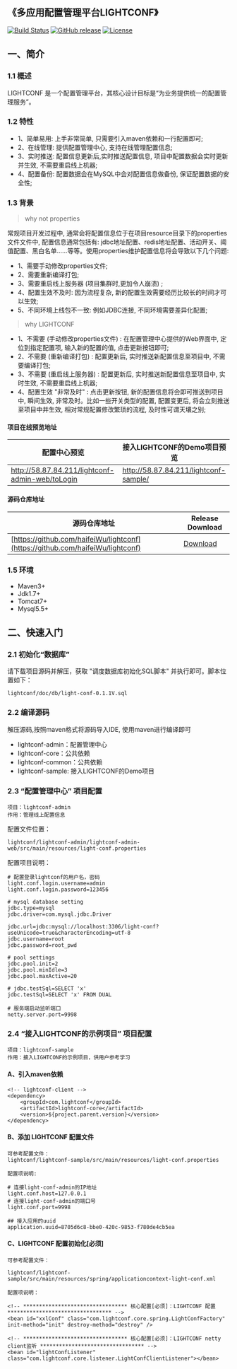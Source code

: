 ## 《多应用配置管理平台LIGHTCONF》

[![Build Status](https://travis-ci.org/haifeiWu/lightconf.svg?branch=master)](https://travis-ci.org/haifeiWu/lightconf)
[![GitHub release](https://img.shields.io/github/release/haifeiWu/lightconf.svg)](https://github.com/haifeiWu/lightconf/releases)
[![License](https://img.shields.io/badge/license-GPLv3-blue.svg)](http://www.gnu.org/licenses/gpl-3.0.html)


## 一、简介

### 1.1 概述
LIGHTCONF 是一个配置管理平台，其核心设计目标是“为业务提供统一的配置管理服务”。

### 1.2 特性
- 1、简单易用: 上手非常简单, 只需要引入maven依赖和一行配置即可;
- 2、在线管理: 提供配置管理中心, 支持在线管理配置信息;
- 3、实时推送: 配置信息更新后,实时推送配置信息, 项目中配置数据会实时更新并生效, 不需要重启线上机器;
- 4、配置备份: 配置数据会在MySQL中会对配置信息做备份, 保证配置数据的安全性;

### 1.3 背景

> why not properties

常规项目开发过程中, 通常会将配置信息位于在项目resource目录下的properties文件文件中, 配置信息通常包括有: jdbc地址配置、redis地址配置、活动开关、阈值配置、黑白名单……等等。使用properties维护配置信息将会导致以下几个问题:

- 1、需要手动修改properties文件; 
- 2、需要重新编译打包; 
- 3、需要重启线上服务器 (项目集群时,更加令人崩溃) ; 
- 4、配置生效不及时: 因为流程复杂, 新的配置生效需要经历比较长的时间才可以生效;
- 5、不同环境上线包不一致: 例如JDBC连接, 不同环境需要差异化配置;

> why LIGHTCONF

- 1、不需要 (手动修改properties文件) : 在配置管理中心提供的Web界面中, 定位到指定配置项, 输入新的配置的值, 点击更新按钮即可;
- 2、不需要 (重新编译打包) : 配置更新后, 实时推送新配置信息至项目中, 不需要编译打包;
- 3、不需要 (重启线上服务器) : 配置更新后, 实时推送新配置信息至项目中, 实时生效, 不需要重启线上机器; 
- 4、配置生效 "非常及时" : 点击更新按钮, 新的配置信息将会即可推送到项目中, 瞬间生效, 非常及时。比如一些开关类型的配置, 配置变更后, 将会立刻推送至项目中并生效, 相对常规配置修改繁琐的流程, 及时性可谓天壤之别; 

#### 项目在线预览地址
配置中心预览 | 接入LIGHTCONF的Demo项目预览
--- | ---
http://58.87.84.211/lightconf-admin-web/toLogin | http://58.87.84.211/lightconf-sample/


#### 源码仓库地址

源码仓库地址 | Release Download
--- | ---
[https://github.com/haifeiWu/lightconf](https://github.com/haifeiWu/lightconf) | [Download](https://github.com/haifeiWu/lightconf/releases)  
 
### 1.5 环境
- Maven3+
- Jdk1.7+
- Tomcat7+
- Mysql5.5+

## 二、快速入门

### 2.1 初始化“数据库”
请下载项目源码并解压，获取 "调度数据库初始化SQL脚本" 并执行即可。脚本位置如下：
 
    lightconf/doc/db/light-conf-0.1.1V.sql

### 2.2 编译源码
解压源码,按照maven格式将源码导入IDE, 使用maven进行编译即可

- lightconf-admin：配置管理中心
- lightconf-core：公共依赖
- lightconf-common：公共依赖
- lightconf-sample: 接入LIGHTCONF的Demo项目

### 2.3 “配置管理中心” 项目配置

    项目：lightconf-admin
    作用：管理线上配置信息
    
配置文件位置：

    lightconf/lightconf-admin/lightconf-admin-web/src/main/resources/light-conf.properties
    
配置项目说明：
    
    # 配置登录lightconf的用户名，密码
    light.conf.login.username=admin
    light.conf.login.password=123456
    
    # mysql database setting
    jdbc.type=mysql
    jdbc.driver=com.mysql.jdbc.Driver
    
    jdbc.url=jdbc:mysql://localhost:3306/light-conf?useUnicode=true&characterEncoding=utf-8
    jdbc.username=root
    jdbc.password=root_pwd
    
    # pool settings
    jdbc.pool.init=2
    jdbc.pool.minIdle=3
    jdbc.pool.maxActive=20
    
    # jdbc.testSql=SELECT 'x'
    jdbc.testSql=SELECT 'x' FROM DUAL
    
    # 服务端启动监听端口
    netty.server.port=9998

### 2.4 “接入LIGHTCONF的示例项目” 项目配置

    项目：lightconf-sample
    作用：接入LIGHTCONF的示例项目，供用户参考学习
    
#### A、引入maven依赖

    <!-- lightconf-client -->
    <dependency>
        <groupId>com.lightconf</groupId>
        <artifactId>lightconf-core</artifactId>
        <version>${project.parent.version}</version>
    </dependency>
    
#### B、添加 LIGHTCONF 配置文件

    可参考配置文件：
    lightconf/lightconf-sample/src/main/resources/light-conf.properties
    
    配置项说明:
    
    # 连接light-conf-admin的IP地址
    light.conf.host=127.0.0.1
    # 连接light-conf-admin的端口号
    light.conf.port=9998
    
    ## 接入应用的uuid
    application.uuid=8705d6c8-bbe0-420c-9853-f780de4cb5ea
 
#### C、LIGHTCONF 配置初始化[必须]
    可参考配置文件：
    
    lightconf/lightconf-sample/src/main/resources/spring/applicationcontext-light-conf.xml
    
    配置项说明：
    
    <!-- ********************************* 核心配置[必须]：LIGHTCONF 配置 ********************************* -->
    <bean id="xxlConf" class="com.lightconf.core.spring.LightConfFactory" init-method="init" destroy-method="destroy" />

    <!-- ********************************* 核心配置[必须]：LIGHTCONF netty client监听 ********************************* -->
    <bean id="lightConfListener" class="com.lightconf.core.listener.LightConfClientListener"></bean>